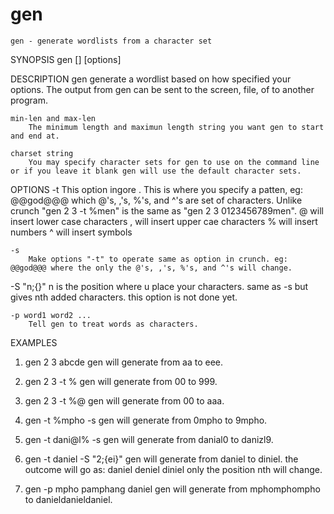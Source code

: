 # gen

	gen - generate wordlists from a character set

SYNOPSIS
	gen <min-len> <max-len> [<charset string>] [options]

DESCRIPTION
	gen generate a wordlist based on how specified your options. The output from gen can be sent to the screen, file, of to another program.

	min-len and max-len
		The minimum length and maximun length string you want gen to start and end at.

	charset string
		You may specify character sets for gen to use on the command line or if you leave it blank gen will use the default character sets.


OPTIONS
	-t
		This option ingore <charset string>. This is where you specify a patten, eg: @@god@@@ which @'s, ,'s, %'s, and ^'s are set of characters. Unlike crunch "gen 2 3 -t %men" is the same as "gen 2 3 0123456789men".
		@ will insert lower case characters
		, will insert upper cae characters
		% will insert numbers
		^ will insert symbols


	-s
		Make options "-t" to operate same as option in crunch. eg: @@god@@@ where the only the @'s, ,'s, %'s, and ^'s will change.

  -S "n;{<charset string>}"
    n is the position where u place your characters. same as -s but gives nth added characters.
    this option is not done yet.

	-p word1 word2 ...
		Tell gen to treat words as characters.

EXAMPLES
  1) gen 2 3 abcde
    gen will generate from aa to eee.
  
  2) gen 2 3 -t %
    gen will generate from 00 to 999.
  
  3) gen 2 3 -t %@
    gen will generate from 00 to aaa.
  
  4) gen -t %mpho -s
    gen will generate from 0mpho to 9mpho.
  
  5) gen -t dani@l% -s
   gen will generate from danial0 to danizl9.
  
  6) gen -t daniel -S "2;{ei}"
    gen will generate from daniel to diniel.
    the outcome will go as: daniel
                            deniel
                            diniel
    only the position nth will change.
  
  7) gen -p mpho pamphang daniel
    gen will generate from mphomphompho to danieldanieldaniel.
